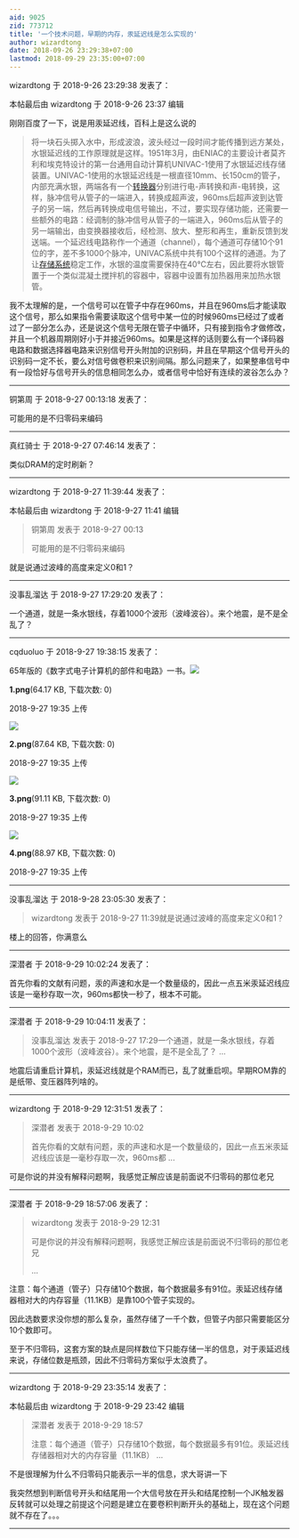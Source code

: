 ```yaml
---
aid: 9025
zid: 773712
title: '一个技术问题，早期的内存，汞延迟线是怎么实现的'
author: wizardtong
date: 2018-09-26 23:29:38+07:00
lastmod: 2018-09-29 23:35:00+07:00
---
```


wizardtong 于 2018-9-26 23:29:38 发表了：

本帖最后由 wizardtong 于 2018-9-26 23:37 编辑 

刚刚百度了一下，说是用汞延迟线，百科上是这么说的


> 
> 将一块石头掷入水中，形成波浪，波头经过一段时间才能传播到远方某处，水银延迟线的工作原理就是这样。1951年3月，由ENIAC的主要设计者莫齐利和埃克特设计的第一台通用自动计算机UNIVAC-1使用了水银延迟线存储装置。UNIVAC-1使用的水银延迟线是一根直径10mm、长150cm的管子，内部充满水银，两端各有一个[转换器](https://baike.baidu.com/item/%E8%BD%AC%E6%8D%A2%E5%99%A8)分别进行电-声转换和声-电转换，这样，脉冲信号从管子的一端进入，转换成超声波，960ms后超声波到达管子的另一端，然后再转换成电信号输出，不过，要实现存储功能，还需要一些额外的电路：经调制的脉冲信号从管子的一端进入，960ms后从管子的另一端输出，由变换器接收后，经检测、放大、整形和再生，重新反馈到发送端。一个延迟线电路称作一个通道（channel），每个通道可存储10个91位的字，差不多1000个脉冲，UNIVAC系统中共有100个这样的通道。为了让[存储系统](https://baike.baidu.com/item/%E5%AD%98%E5%82%A8%E7%B3%BB%E7%BB%9F)稳定工作，水银的温度需要保持在40℃左右，因此要将水银管置于一个类似混凝土搅拌机的容器中，容器中设置有加热器用来加热水银管。



我不太理解的是，一个信号可以在管子中存在960ms，并且在960ms后才能读取这个信号，那么如果指令需要读取这个信号中某一位的时候960ms已经过了或者过了一部分怎么办，还是说这个信号无限在管子中循环，只有接到指令才做修改，并且一个机器周期刚好小于并接近960ms。如果是这样的话则要么有一个译码器电路和数据选择器电路来识别信号开头附加的识别码，并且在早期这个信号开头的识别码一定不长，要么对信号做卷积来识别间隔。那么问题来了，如果整串信号中有一段恰好与信号开头的信息相同怎么办，或者信号中恰好有连续的波谷怎么办？

---------

铜第周 于 2018-9-27 00:13:18 发表了：

可能用的是不归零码来编码

---------

真红骑士 于 2018-9-27 07:46:14 发表了：

类似DRAM的定时刷新？

---------

wizardtong 于 2018-9-27 11:39:44 发表了：

本帖最后由 wizardtong 于 2018-9-27 11:41 编辑 


> 
> 铜第周 发表于 2018-9-27 00:13
> 
> 可能用的是不归零码来编码



就是说通过波峰的高度来定义0和1？

---------

没事乱溜达 于 2018-9-27 17:29:20 发表了：

一个通道，就是一条水银线，存着1000个波形（波峰波谷）。来个地震，是不是全乱了？

---------

cqduoluo 于 2018-9-27 19:38:15 发表了：

65年版的《数字式电子计算机的部件和电路》一书。![](https://cdn.jsdelivr.net/gh/lzjluzijie/beichao@main/static/img/193550xq9u0ifzgg4iuqrf.png)



**1.png**(64.17 KB, 下载次数: 0)



2018-9-27 19:35 上传



![](https://cdn.jsdelivr.net/gh/lzjluzijie/beichao@main/static/img/193551jjjvxzovuq1xaoap.png)



**2.png**(87.64 KB, 下载次数: 0)



2018-9-27 19:35 上传



![](https://cdn.jsdelivr.net/gh/lzjluzijie/beichao@main/static/img/193551p1caqffqgeibymfm.png)



**3.png**(91.11 KB, 下载次数: 0)



2018-9-27 19:35 上传



![](https://cdn.jsdelivr.net/gh/lzjluzijie/beichao@main/static/img/193552q9ej7x5lwl563ur5.png)



**4.png**(88.97 KB, 下载次数: 0)



2018-9-27 19:35 上传

---------

没事乱溜达 于 2018-9-28 23:05:30 发表了：

> wizardtong 发表于 2018-9-27 11:39就是说通过波峰的高度来定义0和1？



楼上的回答，你满意么

---------

深潜者 于 2018-9-29 10:02:24 发表了：

首先你看的文献有问题，汞的声速和水是一个数量级的，因此一点五米汞延迟线应该是一毫秒存取一次，960ms都快一秒了，根本不可能。

---------

深潜者 于 2018-9-29 10:04:11 发表了：

> 没事乱溜达 发表于 2018-9-27 17:29一个通道，就是一条水银线，存着1000个波形（波峰波谷）。来个地震，是不是全乱了？ ...



地震后请重启计算机，汞延迟线就是个RAM而已，乱了就重启呗。早期ROM靠的是纸带、变压器阵列啥的。

---------

wizardtong 于 2018-9-29 12:31:51 发表了：

> 深潜者 发表于 2018-9-29 10:02
> 
> 首先你看的文献有问题，汞的声速和水是一个数量级的，因此一点五米汞延迟线应该是一毫秒存取一次，960ms都 ...



可是你说的并没有解释问题啊，我感觉正解应该是前面说不归零码的那位老兄

---------

深潜者 于 2018-9-29 18:57:06 发表了：

> wizardtong 发表于 2018-9-29 12:31
> 
> 可是你说的并没有解释问题啊，我感觉正解应该是前面说不归零码的那位老兄
> 
> ...



注意：每个通道（管子）只存储10个数据，每个数据最多有91位。汞延迟线存储器相对大的内存容量（11.1KB）是靠100个管子实现的。

因此选数要求没你想的那么复杂，虽然存储了一千个数，但管子内部只需要能区分10个数即可。

至于不归零码，这套方案的缺点是同样数位下只能存储一半的信息，对于汞延迟线来说，存储位数是瓶颈，因此不归零码方案似乎太浪费了。

---------

wizardtong 于 2018-9-29 23:35:14 发表了：

本帖最后由 wizardtong 于 2018-9-29 23:42 编辑 


> 
> 深潜者 发表于 2018-9-29 18:57
> 
> 注意：每个通道（管子）只存储10个数据，每个数据最多有91位。汞延迟线存储器相对大的内存容量（11.1KB） ...



不是很理解为什么不归零码只能表示一半的信息，求大哥讲一下

我突然想到判断信号开头和结尾用一个大信号放在开头和结尾控制一个JK触发器反转就可以处理之前提这个问题是建立在要卷积判断开头的基础上，现在这个问题就不存在了。。。

---------

